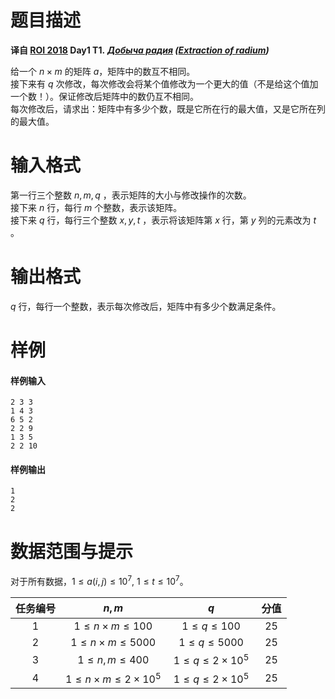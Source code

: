 
# 题目描述

**译自 [ROI 2018](http://neerc.ifmo.ru/school/archive/2017-2018.html) Day1 T1.** ***[Добыча радия](http://neerc.ifmo.ru/school/archive/2017-2018/ru-olymp-roi-2018-day1.pdf) ([Extraction of radium](http://codeforces.com/gym/102147/problem/A))***

给一个 $n\times m$ 的矩阵 $a$，矩阵中的数互不相同。  
接下来有 $q$ 次修改，每次修改会将某个值修改为一个更大的值（不是给这个值加一个数！）。保证修改后矩阵中的数仍互不相同。  
每次修改后，请求出：矩阵中有多少个数，既是它所在行的最大值，又是它所在列的最大值。

# 输入格式

第一行三个整数 $n,m,q$ ，表示矩阵的大小与修改操作的次数。  
接下来 $n$ 行，每行 $m$ 个整数，表示该矩阵。  
接下来 $q$ 行，每行三个整数 $x, y, t$ ，表示将该矩阵第 $x$ 行，第 $y$ 列的元素改为 $t$ 。

# 输出格式

$q$ 行，每行一个整数，表示每次修改后，矩阵中有多少个数满足条件。

# 样例

#### 样例输入
```plain
2 3 3
1 4 3
6 5 2
2 2 9
1 3 5
2 2 10
```
#### 样例输出
```plain
1
2
2
```

# 数据范围与提示

对于所有数据，$1\le a(i,j) \le 10^7,$ $1\le t\le 10^7$。

|任务编号|$n,m$|$q$|分值|
|:-:|:-:|:-:|:-:|
|$1$|$1 \leq n \times m \leq 100$|$1 \leq q \leq 100$|&nbsp;$25$&nbsp;|
|$2$|$1 \leq n \times m \leq 5000$|$1 \leq q \leq 5000$|$25$|
|$3$|$1 \leq n,m \leq 400$|&nbsp;$1 \leq q \leq 2\times 10^5$&nbsp;|&nbsp;$25$&nbsp;|
|$4$|$1 \leq n \times m \leq 2\times 10^5$|$1 \leq q \leq 2\times 10^5$|$25$|

